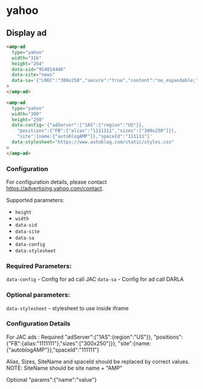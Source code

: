 # yahoo

## Display ad

```html
<amp-ad
  type="yahoo"
  width="316"
  height="264"
  data-sid="954014446"
  data-site="news"
  data-sa='{"LREC":"300x250","secure":"true","content":"no_expandable;"}'
>
</amp-ad>
```

```html
<amp-ad
  type="yahoo"
  width="300"
  height="250"
  data-config='{"adServer":{"1AS":{"region":"US"}},
    "positions":{"FB":{"alias":"1111111","sizes":["300x250"]}},
    "site":{name:{"autoblogAMP"}},"spaceId":"111111"}'
  data-stylesheet="https://www.autoblog.com/static/styles.css"
>
</amp-ad>
```

### Configuration

For configuration details, please contact https://advertising.yahoo.com/contact.

Supported parameters:

-   `height`
-   `width`
-   `data-sid`
-   `data-site`
-   `data-sa`
-   `data-config`
-   `data-stylesheet`


### Required Parameters:

`data-config` - Config for ad call JAC
`data-sa`     - Config for ad call DARLA

### Optional parameters:

`data-stylesheet` - stylesheet to use inside iframe

### Configuration Details

For JAC ads : Required
"adServer":{"1AS":{region":"US"}},
"positions":{"FB":{alias:"1111111"},"sizes":["300x250"]}},
"site":{name:{"autoblogAMP"}},"spaceId":"111111"}

Alias, Sizes, SiteName and spaceId should be replaced by correct values.
NOTE: SiteName should be site name + "AMP"

Optional
"params":{"name":"value"}
